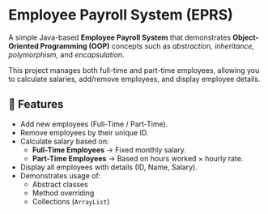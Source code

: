 <!DOCTYPE html>
<html lang="en">
<head>
    <meta charset="UTF-8">
    <meta name="viewport" content="width=device-width, initial-scale=1.0">
    <title>Employee Payroll System (EPRS)</title>
</head>
<body>
    <h1>Employee Payroll System (EPRS)</h1>

   <p>
        A simple Java-based <strong>Employee Payroll System</strong> that demonstrates 
        <strong>Object-Oriented Programming (OOP)</strong> concepts such as 
        <em>abstraction, inheritance, polymorphism,</em> and <em>encapsulation</em>.
    </p>

  <p>
        This project manages both full-time and part-time employees, allowing you to calculate 
        salaries, add/remove employees, and display employee details.
    </p>
    <h2>📌 Features</h2>
    <ul>
        <li>Add new employees (Full-Time / Part-Time).</li>
        <li>Remove employees by their unique ID.</li>
        <li>
            Calculate salary based on:
            <ul>
                <li><strong>Full-Time Employees</strong> → Fixed monthly salary.</li>
                <li><strong>Part-Time Employees</strong> → Based on hours worked × hourly rate.</li>
            </ul>
        </li>
        <li>Display all employees with details (ID, Name, Salary).</li>
        <li>Demonstrates usage of:
            <ul>
                <li>Abstract classes</li>
                <li>Method overriding</li>
                <li>Collections (<code>ArrayList</code>)</li>
            </ul>
        </li>
    </ul>
</body>
</html>
